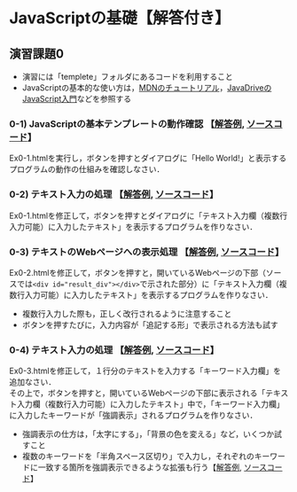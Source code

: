 # JavaScriptの基礎【解答付き】
## 演習課題0 
- 演習には「templete」フォルダにあるコードを利用すること  
- JavaScriptの基本的な使い方は，[MDNのチュートリアル](https://developer.mozilla.org/ja/docs/Learn/Getting_started_with_the_web/JavaScript_basics)，[JavaDriveのJavaScript入門](https://www.javadrive.jp/javascript/)などを参照する

### 0-1) JavaScriptの基本テンプレートの動作確認 【[解答例](https://oecu-kozaki-lab.github.io/JS-SPARQL-Exercise/Ex0-1.html), [ソースコード](https://github.com/oecu-kozaki-lab/JS-SPARQL-Exercise/blob/main/docs/Ex0-1.html)】
Ex0-1.htmlを実行し，ボタンを押すとダイアログに「Hello World!」と表示するプログラムの動作の仕組みを確認しなさい．

### 0-2) テキスト入力の処理 【[解答例](https://oecu-kozaki-lab.github.io/JS-SPARQL-Exercise/Ex0-2.html), [ソースコード](https://github.com/oecu-kozaki-lab/JS-SPARQL-Exercise/blob/main/docs/Ex0-2.html)】
Ex0-1.htmlを修正して，ボタンを押すとダイアログに「テキスト入力欄（複数行入力可能）に入力したテキスト」を表示するプログラムを作りなさい．

### 0-3) テキストのWebページへの表示処理 【[解答例](https://oecu-kozaki-lab.github.io/JS-SPARQL-Exercise/Ex0-3.html), [ソースコード](https://github.com/oecu-kozaki-lab/JS-SPARQL-Exercise/blob/main/docs/Ex0-3.html)】
Ex0-2.htmlを修正して，ボタンを押すと，開いているWebページの下部（ソースでは`<div id="result_div"></div>`で示された部分）に「テキスト入力欄（複数行入力可能）に入力したテキスト」を表示するプログラムを作りなさい．  
- 複数行入力した際も，正しく改行されるように注意すること
- ボタンを押すたびに，入力内容が「追記する形」で表示される方法も試す

### 0-4) テキスト入力の処理 【[解答例](https://oecu-kozaki-lab.github.io/JS-SPARQL-Exercise/Ex0-4.html), [ソースコード](https://github.com/oecu-kozaki-lab/JS-SPARQL-Exercise/blob/main/docs/Ex0-4.html)】
Ex0-3.htmlを修正して，１行分のテキストを入力する「キーワード入力欄」を追加なさい．  
その上で，ボタンを押すと，開いているWebページの下部に表示される「テキスト入力欄（複数行入力可能）に入力したテキスト」中で，「キーワード入力欄」に入力したキーワードが「強調表示」されるプログラムを作りなさい．  
- 強調表示の仕方は，「太字にする」，「背景の色を変える」など，いくつか試すこと
- 複数のキーワードを「半角スペース区切り」で入力し，それぞれのキーワードに一致する箇所を強調表示できるような拡張も行う【[解答例](https://oecu-kozaki-lab.github.io/JS-SPARQL-Exercise/Ex0-4b.html), [ソースコード](https://github.com/oecu-kozaki-lab/JS-SPARQL-Exercise/blob/main/docs/Ex0-4b.html)】

